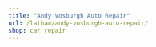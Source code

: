 ```yaml
---
title: "Andy Vosburgh Auto Repair"
url: /latham/andy-vosburgh-auto-repair/
shop: car repair
---
```

